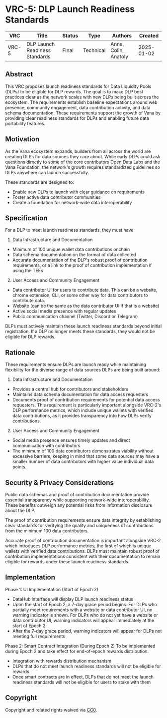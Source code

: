 # VRC-5: DLP Launch Readiness Standards

| VRC   | Title                            | Status | Type      | Authors              | Created    |
|-------|----------------------------------|--------|-----------|---------------------|------------|
| VRC-5 | DLP Launch Readiness Standards | Final  | Technical | Anna, Colin, Anatoly  | 2025-01-02 |


## Abstract

This VRC proposes launch readiness standards for Data Liquidity Pools (DLPs) to be eligible for DLP rewards. The goal is to make DLP best practices clear as the network scales with new DLPs being built across the ecosystem. The requirements establish baseline expectations around web presence, community engagement, data contribution activity, and data schema documentation. These requirements support the growth of Vana by providing clear readiness standards for DLPs and enabling future data portability features.

## Motivation

As the Vana ecosystem expands, builders from all across the world are creating DLPs for data sources they care about. While early DLPs could ask questions directly to some of the core contributors Open Data Labs and the Vana Foundation, the network's growth requires standardized guidelines so DLPs anywhere can launch successfully. 

These standards are designed to:
- Enable new DLPs to launch with clear guidance on requirements
- Foster active data contributor communities
- Create a foundation for network-wide data interoperability

## Specification

For a DLP to meet launch readiness standards, they must have: 

1. Data Infrastructure and Documentation
- Minimum of 100 unique wallet data contributions onchain
- Data schema documentation on the format of data collected
- Accurate documentation of the DLP's robust proof of contribution requirements, or a link to the proof of contribution implementation if using the TEEs

2. User Access and Community Engagement
- Data contributor UI for users to contribute data. This can be a website, chrome extension, CLI, or some other way for data contributors to contribute data. 
- Website (can be the same as the data contributor UI if that is a website)
- Active social media presence with regular updates
- Public communication channel (Twitter, Discord or Telegram)

DLPs must actively maintain these launch readiness standards beyond initial registration. If a DLP no longer meets these standards, they would not be eligible for DLP rewards. 

## Rationale

These requirements ensure DLPs are launch ready while maintaining flexibility for the diverse range of data sources DLPs are being built around:
1. Data Infrastructure and Documentation
- Provides a central hub for contributors and stakeholders
- Maintains data schema documentation for data access requesters
- Documents proof of contribution requirements for potential data access requesters. This requirement is particularly important alongside VRC-2's DLP performance metrics, which include unique wallets with verified data contributions, as it provides transparency into how DLPs verify contributions.


2. User Access and Community Engagement
- Social media presence ensures timely updates and direct communication with contributors
- The minimum of 100 data contributors demonstrates viability without excessive barriers, keeping in mind that some data sources may have a smaller number of data contributors with higher value individual data points.

## Security & Privacy Considerations

Public data schemas and proof of contribution documentation provide essential transparency while supporting network-wide interoperability. These benefits outweigh any potential risks from information disclosure about the DLP.

The proof of contribution requirements ensure data integrity by establishing clear standards for verifying the quality and uniqueness of contributions from the minimum 100 data contributors.

Accurate proof of contribution documentation is important alongside VRC-2 which introduces DLP performance metrics, the first of which is unique wallets with verified data contributions. DLPs must maintain robust proof of contribution implementations consistent with their documentation to remain eligible for rewards under these launch readiness standards.

## Implementation

Phase 1: UI Implementation (Start of Epoch 2)
- DataHub interface will display DLP launch readiness status
- Upon the start of Epoch 2, a 7-day grace period begins. For DLPs who partially meet requirements with a website or data contributor UI, no warning indicator is shown. For DLPs who do not yet have a website or data contributor UI, warning indicators will appear immediately at the start of Epoch 2.
- After the 7-day grace period, warning indicators will appear for DLPs not meeting full requirements

Phase 2: Smart Contract Integration (During Epoch 2)
To be implemented during Epoch 2 and take effect for end-of-epoch rewards distribution:
- Integration with rewards distribution mechanism
- DLPs that do not meet launch readiness standards will not be eligible for rewards
- Once smart contracts are in effect, DLPs that do not meet the launch readiness standards will not be eligible for users to stake with them

## Copyright

Copyright and related rights waived via [CC0](https://creativecommons.org/publicdomain/zero/1.0/).
